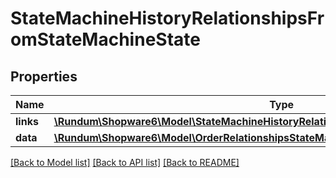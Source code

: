 # StateMachineHistoryRelationshipsFromStateMachineState

## Properties
Name | Type | Description | Notes
------------ | ------------- | ------------- | -------------
**links** | [**\Rundum\Shopware6\Model\StateMachineHistoryRelationshipsFromStateMachineStateLinks**](StateMachineHistoryRelationshipsFromStateMachineStateLinks.md) |  | [optional] 
**data** | [**\Rundum\Shopware6\Model\OrderRelationshipsStateMachineStateData**](OrderRelationshipsStateMachineStateData.md) |  | [optional] 

[[Back to Model list]](../../README.md#documentation-for-models) [[Back to API list]](../../README.md#documentation-for-api-endpoints) [[Back to README]](../../README.md)

